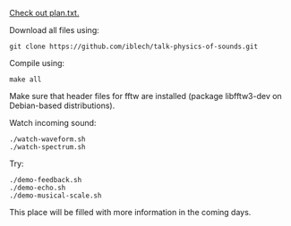 [Check out plan.txt.](plan.txt)

Download all files using:

    git clone https://github.com/iblech/talk-physics-of-sounds.git

Compile using:

    make all

Make sure that header files for fftw are installed (package libfftw3-dev on
Debian-based distributions).

Watch incoming sound:

    ./watch-waveform.sh
    ./watch-spectrum.sh

Try:

    ./demo-feedback.sh
    ./demo-echo.sh
    ./demo-musical-scale.sh

This place will be filled with more information in the coming days.
